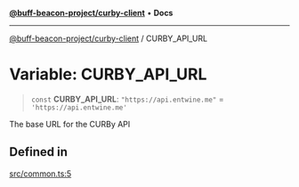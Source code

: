 [**@buff-beacon-project/curby-client**](../index.md) • **Docs**

***

[@buff-beacon-project/curby-client](../index.md) / CURBY\_API\_URL

# Variable: CURBY\_API\_URL

> `const` **CURBY\_API\_URL**: `"https://api.entwine.me"` = `'https://api.entwine.me'`

The base URL for the CURBy API

## Defined in

[src/common.ts:5](https://github.com/buff-beacon-project/curby-js-client/blob/ad263e3f2ef194a96a0a2fa193e82c0d10bbd65c/src/common.ts#L5)
